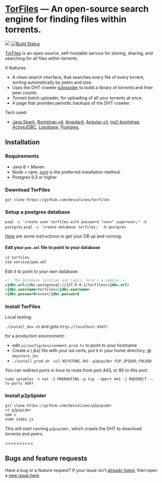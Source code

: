 [TorFiles](http://torfiles.ml) &mdash; An open-source search engine for finding files within torrents. 
==========
![](http://img.shields.io/version/0.0.1.png?color=green)
[![Build Status](https://travis-ci.org/dessalines/torfiles.svg?branch=master)](https://travis-ci.org/dessalines/torfiles)

<!---
	TorFiles: An open-source search engine for finding files within torrents.
-->

[TorFiles](http://torfiles.ml) is an open-source, self-hostable service for storing, sharing, and searching for all files within torrents.

It features:
- A clean search interface, that searches every file of every torrent, sorting automatically by peers and size.
- Uses the DHT crawler [p2pspider](https://github.com/dessalines/p2pspider) to build a library of torrents and their peer counts. 
- Torrent batch uploader, for uploading of all your torrents at once.
- A page that provides periodic backups of the DHT crawler. 

Tech used:
- [Java Spark](https://github.com/perwendel/spark), [Bootstrap v4](https://github.com/twbs/bootstrap), [Angular4](https://github.com/angular/angular), [Angular-cli](https://github.com/angular/angular-cli), [ng2-bootstrap](http://valor-software.com/ng2-bootstrap/), [ActiveJDBC](http://javalite.io/activejdbc), [Liquibase](http://www.liquibase.org/), [Postgres](https://www.postgresql.org/), 


<!-- Join the subreddit: [/r/flowchat](https://www.reddit.com/r/flowchat/) -->


## Installation 

### Requirements
- Java 8 + Maven
- Node + npm, [nvm](https://github.com/creationix/nvm) is the preferred installation method.
- Postgres 9.3 or higher

### Download TorFiles
`git clone https://github.com/dessalines/torfiles`

### Setup a postgres database
`psql -c 'create user torfiles with password "xxxx" superuser;" -U postgres`
`psql -c 'create database torfiles;' -U postgres`

[Here](https://www.digitalocean.com/community/tutorials/how-to-install-and-use-postgresql-on-ubuntu-16-04) are some instructions to get your DB up and running.

#### Edit your `pom.xml` file to point to your database

```sh
cd torfiles
vim service/pom.xml
```

Edit it to point to your own database:
```xml
<!--The Database location and login, here's a sample-->
<jdbc.url>jdbc:postgresql://127.0.0.1/torfiles</jdbc.url>
<jdbc.username>torfiles</jdbc.username>
<jdbc.password>xxxx</jdbc.password
```

### Install TorFiles

Local testing:

`./install_dev.sh` and goto `http://localhost:4567/`

for a production environment:

- edit `ui/config/environment.prod.ts` to point to your hostname
- Create a (.jks) file with your ssl certs, put it in your home directory, @ `keystore.jks`
- `./install_prod.sh -ssl KEYSTORE.JKS -p2pspider P2P_SPIDER_FOLDER`

You can redirect ports in linux to route from port 443, or 80 to this port:

`sudo iptables -t nat -I PREROUTING -p tcp --dport 443 -j REDIRECT --to-ports 4567`

### Install p2pSpider

```sh
git clone https://github.com/dessalines/p2pspider
cd p2pspider
npm i
node index.js
```

This will start running `p2pspider`, which crawls the DHT to download torrents and peers. 

==========

## Bugs and feature requests
Have a bug or a feature request? If your issue isn't [already listed](https://github.com/dessalines/torfiles/issues/), then open a [new issue here](https://github.com/dessalines/torfiles/issues/new).
